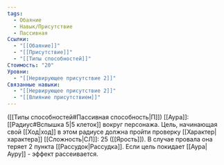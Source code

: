 ```yaml
---
tags:
  - Обаяние
  - Навык/Присутствие
  - Пассивная
Ссылки:
  - "[[Обаяние]]"
  - "[[Присутствие]]"
  - "[[Типы способностей]]"
Стоимость: "20"
Уровни:
  - "[[Нервирующее присутствие 2]]"
Связанные навыки:
  - "[[Нервирующее присутствие 2]]"
  - "[[Влияние присутствием]]"
---
```

([[Типы способностей#Пассивная способность|П]]) [[Аура]]: [[Радиус#Вспышка 5|5 клеток]] вокруг персонажа. Цель, начинающая свой [[Ход|ход]] в этом радиусе должна пройти проверку [[Характер|характера]] [[Сложность|СЛ]]: 25  ([[Ярость]]). В случае провала она теряет 2 пункта [[Рассудок|Рассудка]]. Если цель покидает [[Аура|Ауру]] - эффект рассеивается.